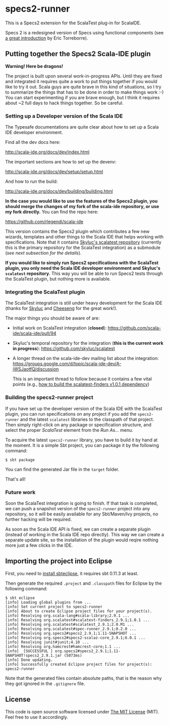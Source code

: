# specs2-runner #

This is a Specs2 extension for the ScalaTest plug-in for ScalaIDE.

Specs 2 is a redesigned version of Specs using functional components (see [a great introduction](http://www.youtube.com/watch?v=lMyNRUuEvNU) by Eric Torreborre).

## Putting together the Specs2 Scala-IDE plugin ##

**Warning! Here be dragons!**

The project is built upon several work-in-progress APIs. Until they are fixed and integrated it requires quite a work to put things together if you would like to try it out. Scala guys are quite brave in this kind of situations, so I try to summarize the things that has to be done in order to make things work :-) You can start experimenting if you are brave enough, but I think it requires about ~2 full days to hack things together. So be careful.

### Setting up a Developer version of the Scala IDE ###

The Typesafe documentations are quite clear about how to set up a Scala IDE developer environment.

Find all the dev docs here:

http://scala-ide.org/docs/dev/index.html

The important sections are how to set up the devenv:

http://scala-ide.org/docs/dev/setup/setup.html

And how to run the build:

http://scala-ide.org/docs/dev/building/building.html

**In the case you would like to use the features of the Specs2 plugin, you should merge the changes of my fork of the scala-ide repository, or use my fork directly.** You can find the repo here:

https://github.com/rlegendi/scala-ide

This version contains the Specs2 plugin which contributes a few new wizards, templates and other things to the Scala IDE that helps working with specifications. Note that it contains [Skyluc's scalatest repository](https://github.com/skyluc/scalatest) (currently this is the primary repository for the ScalaTest integration) as a submodule (*see next subsection for the details*).

**If you would like to simply run Specs2 specifications with the ScalaTest plugin, you only need the Scala IDE developer environment **and** Skyluc's `scalatest` repository.** This way you will be able to run Specs2 tests through the ScalaTest plugin, but nothing more is available.

### Integrating the ScalaTest plugin ###

The ScalaTest integration is still under heavy development for the Scala IDE (thanks for [Skyluc](https://github.com/skyluc/) and [Cheeseng](https://github.com/cheeseng/) for the great work!).

The major things you should be aware of are:

* Initial work on ScalaTest integration (**closed**): https://github.com/scala-ide/scala-ide/pull/94
* Skyluc's temporal repository for the integration (**this is the current work in progress**): https://github.com/skyluc/scalatest
* A longer thread on the scala-ide-dev mailing list about the integration: https://groups.google.com/d/topic/scala-ide-dev/A-jWSJaotfQ/discussion
  
  This is an important thread to follow because it contains a few vital points (e.g., [how to build the scalatest-finders v1.0.1 dependency][finders-howto])

### Building the specs2-runner project ###

If you have set up the developer version of the Scala IDE with the ScalaTest plugin, you can run specifications on any project if you add the `specs2-runner` and the latest `scalatest` libraries to the classpath of that project. Then simply right-click on any package or specification structure, and select the proper *ScalaTest* element from the *Run As...* menu.

To acquire the latest `specs2-runner` library, you have to build it by hand at the moment. It is a simple Sbt project, you can package it by the following command:

	$ sbt package

You can find the generated Jar file in the `target` folder.

That's all!

### Future work ###

Soon the ScalaTest integration is going to finish. If that task is completed, we can push a snapshot version of the `specs2-runner` project into any repository, so it will be easily available for any Sbt/Maven/Ivy projects, no further hacking will be required.

As soon as the Scala IDE API is fixed, we can create a separate plugin (instead of working in the Scala IDE repo directly). This way we can create a separate update site, so the installation of the plugin would reqire nothing more just a few clicks in the IDE. 

## Importing the project into Eclipse ##

First, you need to [install sbteclipse][sbteclipse], it requires sbt 0.11.3 at least.

Then generate the required `.project` and `.classpath` files for Eclipse by the following command:

	$ sbt eclipse
	[info] Loading global plugins from ...
	[info] Set current project to specs2-runner 
	[info] About to create Eclipse project files for your project(s).
	[info] Resolving org.scala-lang#scala-library;2.9.1 ...
	[info] Resolving org.scalatest#scalatest-finders_2.9.1;1.0.1 ...
	[info] Resolving org.scalatest#scalatest_2.9.1;2.0.M1 ...
	[info] Resolving org.scalatest#spec-runner_2.9.1;0.2.0 ...
	[info] Resolving org.specs2#specs2_2.9.1;1.11-SNAPSHOT ...
	[info] Resolving org.specs2#specs2-scalaz-core_2.9.1;6.0.1 ...
	[info] Resolving junit#junit;4.10 ...
	[info] Resolving org.hamcrest#hamcrest-core;1.1 ...
	[info]  [SUCCESSFUL ] org.specs2#specs2_2.9.1;1.11-SNAPSHOT!specs2_2.9.1.jar (5073ms)
	[info] Done updating.
	[info] Successfully created Eclipse project files for project(s): specs2-runner

Note that the generated files contain absolute paths, that is the reason why they got ignored in the `.gitignore` file.

## License ##

This code is open source software licensed under [The MIT License](MIT) (MIT). Feel free to use it accordingly.

  [finders-howto]: https://groups.google.com/d/msg/scala-ide-dev/A-jWSJaotfQ/R4IpykP8ldYJ
  [sbteclipse]: https://github.com/typesafehub/sbteclipse
  [MIT]: http://www.opensource.org/licenses/mit-license.php

